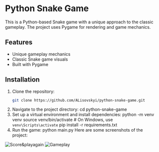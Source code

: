 # Python Snake Game

This is a Python-based Snake game with a unique approach to the classic gameplay. The project uses Pygame for rendering and game mechanics.

## Features
- Unique gameplay mechanics
- Classic Snake game visuals
- Built with Pygame

## Installation

1. Clone the repository:
   ```bash
   git clone https://github.com/ALisovskyi/python-snake-game.git
2. Navigate to the project directory:
   cd python-snake-game
3. Set up a virtual environment and install dependencies:
  python -m venv venv
  source venv/bin/activate  # On Windows, use `venv\Scripts\activate`
  pip install -r requirements.txt
4. Run the game:
   python main.py
Here are some screenshots of the project:

![Score&playagain](Images/Score&playagain.png)
![Gameplay](Images/gameplay.png)
